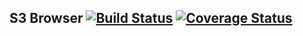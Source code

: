 ## S3 Browser [![Build Status](https://travis-ci.org/andrewgross/s3browser.svg?branch=master)](https://travis-ci.org/andrewgross/s3browser) [![Coverage Status](https://coveralls.io/repos/github/andrewgross/s3browser/badge.svg?branch=master)](https://coveralls.io/github/andrewgross/s3browser?branch=master)
